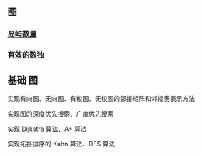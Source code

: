 ## 图
 
### [岛屿数量](https://leetcode-cn.com/problems/number-of-islands/description/) 
 
 
### [有效的数独](https://leetcode-cn.com/problems/valid-sudoku/)
 
 
## 基础 图
实现有向图、无向图、有权图、无权图的邻接矩阵和邻接表表示方法

实现图的深度优先搜索、广度优先搜索

实现 Dijkstra 算法、A* 算法

实现拓扑排序的 Kahn 算法、DFS 算法